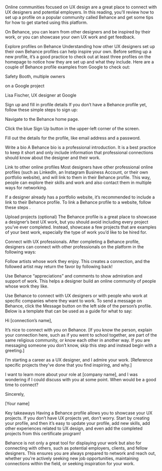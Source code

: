 Online communities focused on UX design are a great place to connect with UX designers and potential employers. In this reading, you'll review how to set up a profile on a popular community called 
Behance
 and get some tips for how to get started using this platform.

On Behance, you can learn from other designers and be inspired by their work, or you can showcase your own UX work and get feedback.

Explore profiles on Behance
Understanding how other UX designers set up their own Behance profiles can help inspire your own. Before setting up a new profile, it’s a good practice to check out at least three profiles on the homepage to notice how they are set up and what they include. Here are a couple of Behance profile examples from Google to check out:

Safety Booth, 
multiple owners
 
on a Google project

Lisa Fischer, 
UX designer at Google

Sign up and fill in profile details
If you don’t have a Behance profile yet, follow these simple steps to sign up:

Navigate to the 
Behance
 home page.

Click the blue Sign Up button in the upper-left corner of the screen.

Fill out the details for the profile, like email address and a password.

Write a bio
A Behance bio is a professional introduction. It is a best practice to keep it short and only include information that professional connections should know about the designer and their work.

Link to other online profiles
Most designers have other professional online profiles (such as LinkedIn, an Instagram Business Account, or their own portfolio website), and will link to them in their Behance profile. This way, people can explore their skills and work and also contact them in multiple ways for networking.

If a designer already has a portfolio website, it’s recommended to include a link to their Behance profile. To link a Behance profile to a website, follow 
these steps
.

Upload projects (optional)
The Behance profile is a great place to showcase  a designer’s best UX work, but you should avoid including every project you’ve ever completed. Instead, showcase a few projects that are examples of your best work, especially the type of work you’d like to be hired for. 

Connect with UX professionals. After completing a Behance profile, designers can connect with other professionals on the platform in the following ways:

Follow artists whose work they enjoy. This creates a connection, and the followed artist may return the favor by following back!

Use Behance “appreciations” and comments to show admiration and support of work. This helps a designer build an online community of people whose work they like.

Use Behance to connect with UX designers or with people who work at specific companies where they want to work. To send a message on Behance, click the Message button on the left side of the person’s profile. Below is a template that can be used as a guide for what to say:

Hi [connection’s name], 

It’s nice to connect with you on Behance. [If you know the person, explain your connection here, such as if you went to school together, are part of the same religious community, or know each other in another way. If you are messaging someone you don’t know, skip this step and instead begin with a greeting.]

I’m starting a career as a UX designer, and I admire your work. [Reference specific projects they've done that you find inspiring, and why.]

I want to learn more about your role at [company name], and I was wondering if I could discuss with you at some point. When would be a good time to connect?

Sincerely,

[Your name]

Key takeaways
Having a Behance profile allows you to showcase your UX projects. If you don’t have UX projects yet, don’t worry. Start by creating your profile, and then it’s easy to update your profile, add new skills, add other experiences related to UX design, and even add the completed projects from this certificate program!

Behance is not only a great tool for displaying your work but also for connecting with others, such as potential employers, clients, and fellow designers. This ensures you are always prepared to network and reach out, whether you're actively seeking new job opportunities, maintaining connections within the field, or seeking inspiration for your work.